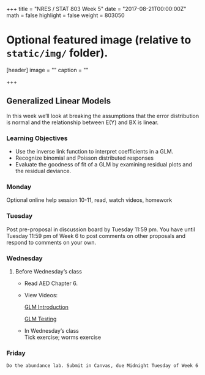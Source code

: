 +++
title = "NRES / STAT 803 Week 5"
date = "2017-08-21T00:00:00Z"
math = false
highlight = false
weight = 803050

# Optional featured image (relative to `static/img/` folder).
[header]
image = ""
caption = ""

+++

## Generalized Linear Models

In this week we’ll look at breaking the assumptions that the error distribution is normal and the relationship between E(Y) and BX is linear.
### Learning Objectives

* Use the inverse link function to interpret coefficients in a GLM.
* Recognize binomial and Poisson distributed responses
* Evaluate the goodness of fit of a GLM by examining residual plots and the residual deviance.

### Monday

Optional online help session 10-11, read, watch videos, homework

### Tuesday

Post pre-proposal in discussion board by Tuesday 11:59 pm. You have until Tuesday 11:59 pm of Week 6 to post comments on other proposals and respond to comments on your own.

### Wednesday

1. Before Wednesday’s class

    * Read AED Chapter 6.

    * View Videos:

        [GLM Introduction](https://youtu.be/S5lNiAJ5X4E)
        
        [GLM Testing](https://youtu.be/mkTavUXyY-c)

    * In Wednesday’s class  
        Tick exercise; worms exercise

### Friday

    Do the abundance lab. Submit in Canvas, due Midnight Tuesday of Week 6